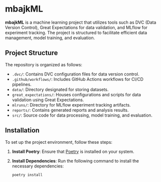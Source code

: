 # mbajkML

**mbajkML** is a machine learning project that utilizes tools such as DVC (Data Version Control), Great Expectations for data validation, and MLflow for experiment tracking. The project is structured to facilitate efficient data management, model training, and evaluation.

## Project Structure

The repository is organized as follows:

- `.dvc/`: Contains DVC configuration files for data version control.
- `.github/workflows/`: Includes GitHub Actions workflows for CI/CD pipelines.
- `data/`: Directory designated for storing datasets.
- `great_expectations/`: Houses configurations and scripts for data validation using Great Expectations.
- `mlruns/`: Directory for MLflow experiment tracking artifacts.
- `reports/`: Contains generated reports and analysis results.
- `src/`: Source code for data processing, model training, and evaluation.

## Installation

To set up the project environment, follow these steps:

1. **Install Poetry**: Ensure that [Poetry](https://python-poetry.org/docs/#installation) is installed on your system.

2. **Install Dependencies**: Run the following command to install the necessary dependencies:

   ```bash
   poetry install
   ```
